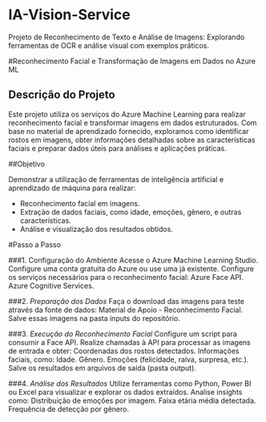# IA-Vision-Service
Projeto de Reconhecimento de Texto e Análise de Imagens: Explorando ferramentas de OCR e análise visual com exemplos práticos.

#Reconhecimento Facial e Transformação de Imagens em Dados no Azure ML
## Descrição do Projeto

Este projeto utiliza os serviços do Azure Machine Learning para realizar reconhecimento facial e transformar imagens em dados estruturados. Com base no material de aprendizado fornecido, exploramos como identificar rostos em imagens, obter informações detalhadas sobre as características faciais e preparar dados úteis para análises e aplicações práticas.

##Objetivo

Demonstrar a utilização de ferramentas de inteligência artificial e aprendizado de máquina para realizar:

  * Reconhecimento facial em imagens.
  * Extração de dados faciais, como idade, emoções, gênero, e outras características.
  * Análise e visualização dos resultados obtidos.

#Passo a Passo

###1. Configuração do Ambiente
Acesse o Azure Machine Learning Studio.
Configure uma conta gratuita do Azure ou use uma já existente.
Configure os serviços necessários para o reconhecimento facial:
Azure Face API.
Azure Cognitive Services.

###2. *Preparação dos Dados*
Faça o download das imagens para teste através da fonte de dados:
Material de Apoio - Reconhecimento Facial.
Salve essas imagens na pasta inputs do repositório.

###3. *Execução do Reconhecimento Facial*
Configure um script para consumir a Face API.
Realize chamadas à API para processar as imagens de entrada e obter:
Coordenadas dos rostos detectados.
Informações faciais, como:
Idade.
Gênero.
Emoções (felicidade, raiva, surpresa, etc.).
Salve os resultados em arquivos de saída (pasta output).

###4. *Análise dos Resultados*
Utilize ferramentas como Python, Power BI ou Excel para visualizar e explorar os dados extraídos.
Analise insights como:
Distribuição de emoções por imagem.
Faixa etária média detectada.
Frequência de detecção por gênero.

